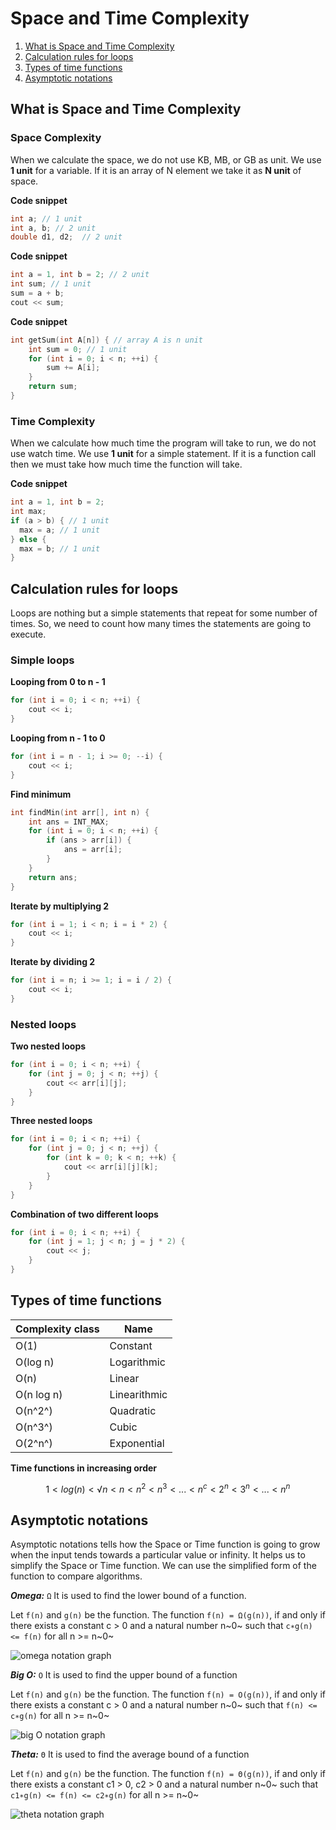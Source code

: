 # Space and Time Complexity


1. [What is Space and Time Complexity](#what-is-space-and-time-complexity)
2. [Calculation rules for loops](#calculation-rules-for-loops)
3. [Types of time functions](#types-of-time-functions)
4. [Asymptotic notations](#asymptotic-notations)
 
## What is Space and Time Complexity

### Space Complexity
When we calculate the space, we do not use KB, MB, or GB as unit.
We use **1 unit** for a variable. If it is an array of N element we take it as **N unit** of space.

**Code snippet**
```cpp
int a; // 1 unit
int a, b; // 2 unit
double d1, d2;  // 2 unit
```

**Code snippet**
```cpp
int a = 1, int b = 2; // 2 unit
int sum; // 1 unit
sum = a + b;
cout << sum;
```
**Code snippet**
```cpp
int getSum(int A[n]) { // array A is n unit
    int sum = 0; // 1 unit
    for (int i = 0; i < n; ++i) {
        sum += A[i];
    }
    return sum;
}
```

### Time Complexity
When we calculate how much time the program will take to run, we do not use watch time.
We use **1 unit** for a simple statement. If it is a function call then we must take how much time the function will take.

**Code snippet**
```cpp
int a = 1, int b = 2;
int max;
if (a > b) { // 1 unit
  max = a; // 1 unit
} else {
  max = b; // 1 unit
}
```


## Calculation rules for loops

Loops are nothing but a simple statements that repeat for some number of times. So, we need to count how many times the statements are going to execute.

### Simple loops

**Looping from 0 to n - 1**
```cpp
for (int i = 0; i < n; ++i) {
	cout << i;
}
```

**Looping from n - 1 to 0**
```cpp
for (int i = n - 1; i >= 0; --i) {
	cout << i;
}
```

**Find minimum**
```cpp
int findMin(int arr[], int n) {
	int ans = INT_MAX;
	for (int i = 0; i < n; ++i) {
		if (ans > arr[i]) {
			ans = arr[i];
		}
	}
	return ans;
}
```

**Iterate by multiplying 2**
```cpp
for (int i = 1; i < n; i = i * 2) {
	cout << i;
}
```

**Iterate by dividing 2**
```cpp
for (int i = n; i >= 1; i = i / 2) {
	cout << i;
}
```

### Nested loops

**Two nested loops**
```cpp
for (int i = 0; i < n; ++i) {
	for (int j = 0; j < n; ++j) {
		cout << arr[i][j];
	}
}
```

**Three nested loops**
```cpp
for (int i = 0; i < n; ++i) {
	for (int j = 0; j < n; ++j) {
		for (int k = 0; k < n; ++k) {
			cout << arr[i][j][k];
		}
	}
}
```

**Combination of two different loops**
```cpp
for (int i = 0; i < n; ++i) {
	for (int j = 1; j < n; j = j * 2) {
		cout << j;
	}
}
```

## Types of time functions

| Complexity class			| Name 			|
|---------------------------|---------------|
| O(1) 						| Constant 		|
| O(log n) 					| Logarithmic 	|
| O(n) 						| Linear 		|
| O(n log n)				| Linearithmic	|
| O(n^2^)					| Quadratic 	|
| O(n^3^)					| Cubic 		|
| O(2^n^)					| Exponential 	|


**Time functions in increasing order**

$$
1 < log(n) < √n < n < n^2 < n^3 < ... < n^c < 2^n < 3^n < ... < n^n
$$



## Asymptotic notations
Asymptotic notations tells how the Space or Time function is going to grow when the input tends towards a particular value or infinity. It helps us to simplify the Space or Time function. We can use the simplified form of the function to compare algorithms.

***Omega:*** `Ω`
It is used to find the lower bound of a function.

Let `f(n)` and `g(n)` be the function.
The function `f(n) = Ω(g(n))`, if and only if there exists a constant c > 0 and a natural number n~0~ such that `c∗g(n) <= f(n)` for all n >= n~0~

<img 
	src="public/omega-notation.png" 
	alt="omega notation graph" 
	style="max-width: 300px"
/>

***Big O:*** `O`
It is used to find the upper bound of a function

Let `f(n)` and `g(n)` be the function.
The function `f(n) = O(g(n))`, if and only if there exists a constant c > 0 and a natural number n~0~ such that `f(n) <= c∗g(n)` for all n >= n~0~

<img 
	src="public/big-O-notation.png" 
	alt="big O notation graph" 
	style="max-width: 300px"
/>


***Theta:*** `Θ`
It is used to find the average bound of a function

Let `f(n)` and `g(n)` be the function.
The function `f(n) = Θ(g(n))`, if and only if there exists a constant c1 > 0, c2 > 0 and a natural number n~0~ such that `c1∗g(n) <= f(n) <= c2∗g(n)` for all n >= n~0~

<img 
	src="public/theta-notation.png" 
	alt="theta notation graph" 
	style="max-width: 300px"
/>

